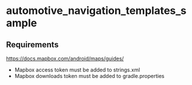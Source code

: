 # automotive_navigation_templates_sample

## Requirements

https://docs.mapbox.com/android/maps/guides/
* Mapbox access token must be added to strings.xml
* Mapbox downloads token must be added to gradle.properties
